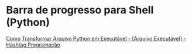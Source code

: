# Barra de progresso para Shell (Python)

<a href='https://www.youtube.com/watch?v=cGSerUmK0CE&t=3s'>Como Transformar Arquivo Python em Executável - [Arquivo Executável] - Hashtag Programação</a>

<!--
Preview do README.md
https://markdownlivepreview.com
-->